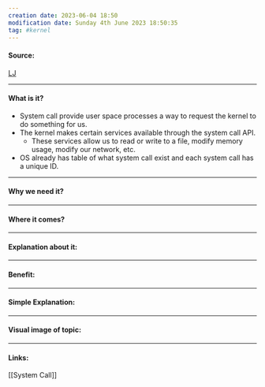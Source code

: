 ```yaml
---
creation date: 2023-06-04 18:50
modification date: Sunday 4th June 2023 18:50:35
tag: #kernel
---
```


#### Source:
[LJ](https://linuxjourney.com/lesson/system-calls)

-----------------------------------------------------
#### What is it?

* System call provide user space processes a way to request the kernel to do something for us.
* The kernel makes certain services available through the system call API.
	* These services allow us to read or write to a file, modify memory usage, modify our network, etc.
* OS already has table of what system call exist and each system call has a unique ID.
-----------------------------------------------------
#### Why we need it?


-----------------------------------------------------
#### Where it comes?


-----------------------------------------------------
#### Explanation about it:


-----------------------------------------------------
#### Benefit:


-----------------------------------------------------
#### Simple Explanation:


-----------------------------------------------------
#### Visual image of topic:


--------------------------------------------
#### Links:

[[System Call]]
